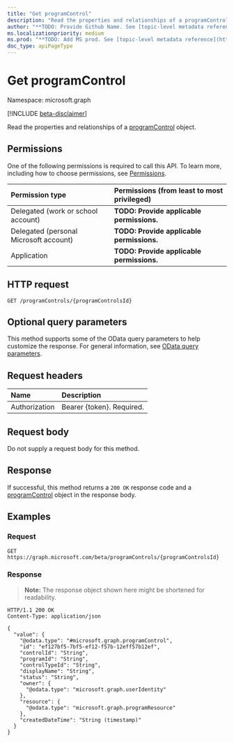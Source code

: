 ```yaml
---
title: "Get programControl"
description: "Read the properties and relationships of a programControl object."
author: "**TODO: Provide Github Name. See [topic-level metadata reference](https://msgo.azurewebsites.net/add/document/guidelines/metadata.html#topic-level-metadata)**"
ms.localizationpriority: medium
ms.prod: "**TODO: Add MS prod. See [topic-level metadata reference](https://msgo.azurewebsites.net/add/document/guidelines/metadata.html#topic-level-metadata)**"
doc_type: apiPageType
---
```


# Get programControl
Namespace: microsoft.graph

[!INCLUDE [beta-disclaimer](../../includes/beta-disclaimer.md)]

Read the properties and relationships of a [programControl](../resources/programcontrol.md) object.

## Permissions
One of the following permissions is required to call this API. To learn more, including how to choose permissions, see [Permissions](/graph/permissions-reference).

|Permission type|Permissions (from least to most privileged)|
|:---|:---|
|Delegated (work or school account)|**TODO: Provide applicable permissions.**|
|Delegated (personal Microsoft account)|**TODO: Provide applicable permissions.**|
|Application|**TODO: Provide applicable permissions.**|

## HTTP request

<!-- {
  "blockType": "ignored"
}
-->
``` http
GET /programControls/{programControlsId}
```

## Optional query parameters
This method supports some of the OData query parameters to help customize the response. For general information, see [OData query parameters](/graph/query-parameters).

## Request headers
|Name|Description|
|:---|:---|
|Authorization|Bearer {token}. Required.|

## Request body
Do not supply a request body for this method.

## Response

If successful, this method returns a `200 OK` response code and a [programControl](../resources/programcontrol.md) object in the response body.

## Examples

### Request
<!-- {
  "blockType": "request",
  "name": "get_programcontrol"
}
-->
``` http
GET https://graph.microsoft.com/beta/programControls/{programControlsId}
```


### Response
>**Note:** The response object shown here might be shortened for readability.
<!-- {
  "blockType": "response",
  "truncated": true,
  "@odata.type": "microsoft.graph.programControl"
}
-->
``` http
HTTP/1.1 200 OK
Content-Type: application/json

{
  "value": {
    "@odata.type": "#microsoft.graph.programControl",
    "id": "ef127bf5-7bf5-ef12-f57b-12eff57b12ef",
    "controlId": "String",
    "programId": "String",
    "controlTypeId": "String",
    "displayName": "String",
    "status": "String",
    "owner": {
      "@odata.type": "microsoft.graph.userIdentity"
    },
    "resource": {
      "@odata.type": "microsoft.graph.programResource"
    },
    "createdDateTime": "String (timestamp)"
  }
}
```

